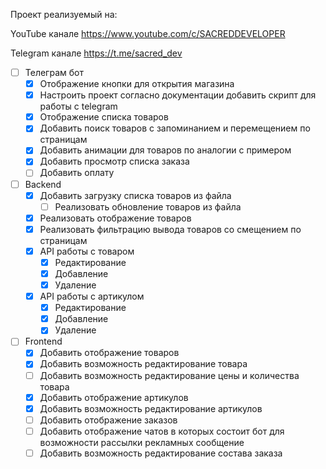 Проект реализуемый на:

YouTube канале https://www.youtube.com/c/SACREDDEVELOPER

Telegram канале https://t.me/sacred_dev

- [ ] Телеграм бот
  - [x] Отображение кнопки для открытия магазина
  - [x] Настроить проект согласно документации добавить скрипт для работы с telegram
  - [x] Отображение списка товаров
  - [x] Добавить поиск товаров с запоминанием и перемещением по страницам
  - [x] Добавить анимации для товаров по аналогии с примером
  - [x] Добавить просмотр списка заказа
  - [ ] Добавить оплату
- [ ] Backend
  - [x] Добавить загрузку списка товаров из файла
    - [ ] Реализовать обновление товаров из файла
  - [x] Реализовать отображение товаров
  - [x] Реализовать фильтрацию вывода товаров со смещением по страницам
  - [x] API работы с товаром
    - [x] Редактирование
    - [x] Добавление
    - [x] Удаление
  - [x] API работы с артикулом
    - [x] Редактирование
    - [x] Добавление
    - [x] Удаление
- [ ] Frontend
  - [x] Добавить отображение товаров
  - [x] Добавить возможность редактирование товара
  - [ ] Добавить возможность редактирование цены и количества товара
  - [x] Добавить отображение артикулов
  - [x] Добавить возможность редактирование артикулов
  - [ ] Добавить отображение заказов
  - [ ] Добавить отображение чатов в которых состоит бот для возможности рассылки рекламных сообщение
  - [ ] Добавить возможность редактирование состава заказа
